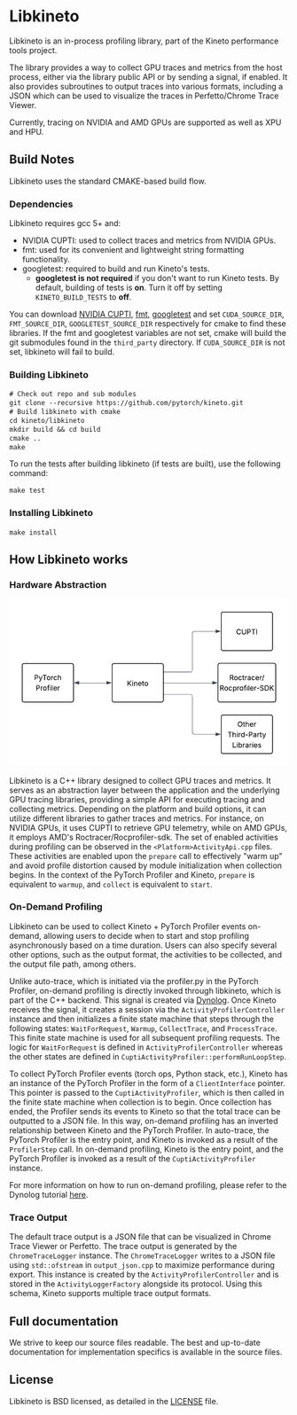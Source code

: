 # Libkineto

Libkineto is an in-process profiling library, part of the Kineto performance
tools project.

The library provides a way to collect GPU traces and metrics from the host
process, either via the library public API or by sending a signal, if enabled. It also
provides subroutines to output traces into various formats, including a JSON which
can be used to visualize the traces in Perfetto/Chrome Trace Viewer.

Currently, tracing on NVIDIA and AMD GPUs are supported as well as XPU and HPU.

## Build Notes
Libkineto uses the standard CMAKE-based build flow.

### Dependencies
Libkineto requires gcc 5+ and:

- NVIDIA CUPTI: used to collect traces and metrics from NVIDIA GPUs.
- fmt: used for its convenient and lightweight string formatting functionality.
- googletest: required to build and run Kineto's tests.
  - **googletest is not required** if you don't want to run Kineto tests.
By default, building of tests is **on**. Turn it off by setting `KINETO_BUILD_TESTS` to **off**.

You can download [NVIDIA CUPTI][1], [fmt][2], [googletest][3] and set
`CUDA_SOURCE_DIR`, `FMT_SOURCE_DIR`, `GOOGLETEST_SOURCE_DIR` respectively for
cmake to find these libraries. If the fmt and googletest variables are not set, cmake will
build the git submodules found in the `third_party` directory.
If `CUDA_SOURCE_DIR` is not set, libkineto will fail to build.

### Building Libkineto

```
# Check out repo and sub modules
git clone --recursive https://github.com/pytorch/kineto.git
# Build libkineto with cmake
cd kineto/libkineto
mkdir build && cd build
cmake ..
make
```

To run the tests after building libkineto (if tests are built), use the following
command:
```
make test
```

### Installing Libkineto
```
make install
```

## How Libkineto works

### Hardware Abstraction

![Kineto Interconnect](./docs/source/_static/img/kineto_interconnect.png)

Libkineto is a C++ library designed to collect GPU traces and metrics. It serves as an abstraction layer between the application and the underlying GPU tracing libraries, providing a simple API for executing tracing and collecting metrics. Depending on the platform and build options, it can utilize different libraries to gather traces and metrics. For instance, on NVIDIA GPUs, it uses CUPTI to retrieve GPU telemetry, while on AMD GPUs, it employs AMD's Roctracer/Rocprofiler-sdk. The set of enabled activities during profiling can be observed in the `<Platform>ActivityApi.cpp` files. These activities are enabled upon the `prepare` call to effectively "warm up" and avoid profile distortion caused by module initialization when collection begins. In the context of the PyTorch Profiler and Kineto, `prepare` is equivalent to `warmup`, and `collect` is equivalent to `start`.

### On-Demand Profiling

Libkineto can be used to collect Kineto + PyTorch Profiler events on-demand, allowing users to decide when to start and stop profiling asynchronously based on a time duration. Users can also specify several other options, such as the output format, the activities to be collected, and the output file path, among others.

Unlike auto-trace, which is initiated via the profiler.py in the PyTorch Profiler, on-demand profiling is directly invoked through libkineto, which is part of the C++ backend. This signal is created via [Dynolog](https://github.com/facebookincubator/dynolog). Once Kineto receives the signal, it creates a session via the `ActivityProfilerController` instance and then initializes a finite state machine that steps through the following states: `WaitForRequest`, `Warmup`, `CollectTrace`, and `ProcessTrace`. This finite state machine is used for all subsequent profiling requests. The logic for `WaitForRequest` is defined in `ActivityProfilerController` whereas the other states are defined in  `CuptiActivityProfiler::performRunLoopStep`.

To collect PyTorch Profiler events (torch ops, Python stack, etc.), Kineto has an instance of the PyTorch Profiler in the form of a `ClientInterface` pointer. This pointer is passed to the `CuptiActivityProfiler`, which is then called in the finite state machine when collection is to begin. Once collection has ended, the Profiler sends its events to Kineto so that the total trace can be outputted to a JSON file. In this way, on-demand profiling has an inverted relationship between Kineto and the PyTorch Profiler. In auto-trace, the PyTorch Profiler is the entry point, and Kineto is invoked as a result of the `ProfilerStep` call. In on-demand profiling, Kineto is the entry point, and the PyTorch Profiler is invoked as a result of the `CuptiActivityProfiler` instance.

For more information on how to run on-demand profiling, please refer to the Dynolog tutorial [here](https://github.com/facebookincubator/dynolog/blob/main/docs/pytorch_profiler.md#running-the-pytorch-program).

### Trace Output

The default trace output is a JSON file that can be visualized in Chrome Trace Viewer or Perfetto. The trace output is generated by the `ChromeTraceLogger` instance. The `ChromeTraceLogger` writes to a JSON file using `std::ofstream` in `output_json.cpp` to maximize performance during export. This instance is created by the `ActivityProfilerController` and is stored in the `ActivityLoggerFactory` alongside its protocol. Using this schema, Kineto supports multiple trace output formats.

## Full documentation
We strive to keep our source files readable. The best and up-to-date
documentation for implementation specifics is available in the source files.

## License
Libkineto is BSD licensed, as detailed in the [LICENSE](../LICENSE) file.

[1]:https://developer.nvidia.com/CUPTI-CTK10_2
[2]:https://github.com/fmt
[3]:https://github.com/google/googletest
